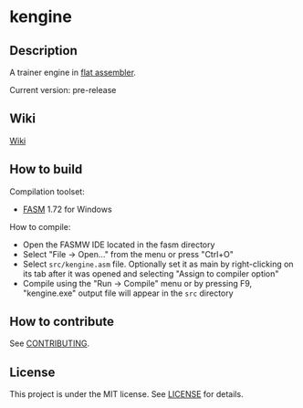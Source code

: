 # kengine

## Description

A trainer engine in [flat assembler](https://flatassembler.net/).

Current version: pre-release

## Wiki

[Wiki](https://github.com/remizovm/kengine/wiki)

## How to build

Compilation toolset:
- [FASM](https://flatassembler.net/download.php) 1.72 for Windows

How to compile:
- Open the FASMW IDE located in the fasm directory
- Select "File -> Open..." from the menu or press "Ctrl+O"
- Select `src/kengine.asm` file. Optionally set it as main by right-clicking on its tab after it was opened and selecting "Assign to compiler option"
- Compile using the "Run -> Compile" menu or by pressing F9, "kengine.exe" output file will appear in the `src` directory

## How to contribute

See [CONTRIBUTING](CONTRIBUTING.md).

## License

This project is under the MIT license. See [LICENSE](LICENSE.md) for details.
